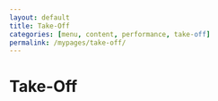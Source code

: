 ```yaml
---
layout: default
title: Take-Off
categories: [menu, content, performance, take-off]
permalink: /mypages/take-off/
---
```


# Take-Off
